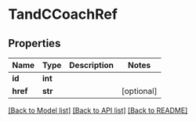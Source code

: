 # TandCCoachRef

## Properties
Name | Type | Description | Notes
------------ | ------------- | ------------- | -------------
**id** | **int** |  | 
**href** | **str** |  | [optional] 

[[Back to Model list]](../README.md#documentation-for-models) [[Back to API list]](../README.md#documentation-for-api-endpoints) [[Back to README]](../README.md)

